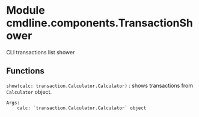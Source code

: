 Module cmdline.components.TransactionShower
===========================================
CLI transactions list shower

Functions
---------

    
`show(calc: transaction.Calculator.Calculator)`
:   shows transactions from `Calculator` object.
    
    Args:
        calc: `transaction.Calculator.Calculator` object